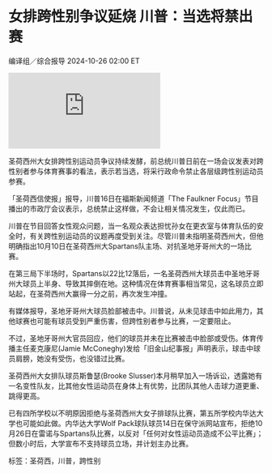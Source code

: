 # 女排跨性别争议延烧 川普：当选将禁出赛

编译组／综合报导 2024-10-26 02:00 ET

![圣荷西州大女排跨性别运动员争议，持续发酵。(截取自电视画面)](https://pgw.worldjournal.com/gw/photo.php?u=https://uc.udn.com.tw/photo/wj/realtime/2024/10/26/30786835.jpg&x=0&y=0&sw=0&sh=0&sl=W&fw=800&exp=3600&q=75)

圣荷西州大女排跨性别运动员争议持续发酵，前总统川普日前在一场会议发表对跨性别者参与体育赛事的看法，表示若当选，将采行政命令禁止各层级跨性别运动员参赛。

「圣荷西信使报」报导，川普16日在福斯新闻频道「The Faulkner Focus」节目播出的市政厅会议表示，总统禁止这样做，不会让相关情况发生，仅此而已。

川普在节目回答女性观众问题，当一名观众表达担忧孙女在更衣室与体育队伍的安全时，有关跨性别运动员的议题再度受到关注。尽管川普未指明圣荷西州大，但他明确指出10月10日在圣荷西州大Spartans队主场、对抗圣地牙哥州大的一场比赛。

在第三局下半场时，Spartans以22比12落后，一名圣荷西州大球员击中圣地牙哥州大球员上半身、导致其摔倒在地。这种情况在体育赛事相当常见，这名球员立即站起，在圣荷西州大赢得一分之前，再次发生冲撞。

有媒体报导，圣地牙哥州大球员脸部被击中。川普说，从未见球击中如此用力，其他球赛也可能有球员受到严重伤害，但跨性别者参与比赛，一定要阻止。

不过，圣地牙哥州大官员回应，他们的球员并未在比赛被击中脸部或受伤。体育传播主任麦克康尼(Jamie McConeghy)发给「旧金山纪事报」声明表示，球击中球员肩膀，她没有受伤，也没错过比赛。

圣荷西州大女排队球员斯鲁瑟(Brooke Slusser)本月稍早加入一场诉讼，透露她有一名变性队友，比其他女性运动员在身体上有优势，比团队其他人击球力道更重、跳得更高。

已有四所学校以不明原因拒绝与圣荷西州大女子排球队比赛，第五所学校内华达大学也可能如此做。内华达大学Wolf Pack球队球员14日在保守派网站宣布，拒绝10月26日在雷诺与Spartans队比赛，以反对「任何对女性运动员造成不公平比赛」；但数小时后，大学宣布不支持球员立场，并计划主办比赛。

标签：圣荷西，川普，跨性别